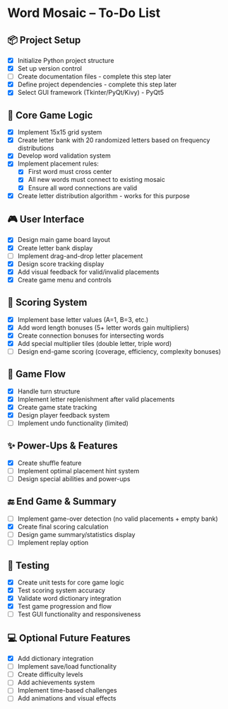 # Word Mosaic – To-Do List

## 📦 Project Setup
- [X] Initialize Python project structure
- [X] Set up version control
- [ ] Create documentation files - complete this step later
- [X] Define project dependencies - complete this step later
- [X] Select GUI framework (Tkinter/PyQt/Kivy) - PyQt5

## 🧠 Core Game Logic
- [X] Implement 15x15 grid system
- [X] Create letter bank with 20 randomized letters based on frequency distributions
- [X] Develop word validation system
- [X] Implement placement rules:
  - [X] First word must cross center
  - [X] All new words must connect to existing mosaic
  - [X] Ensure all word connections are valid
- [X] Create letter distribution algorithm - works for this purpose

## 🎮 User Interface
- [X] Design main game board layout
- [X] Create letter bank display
- [ ] Implement drag-and-drop letter placement
- [X] Design score tracking display
- [X] Add visual feedback for valid/invalid placements
- [X] Create game menu and controls

## 🎯 Scoring System
- [X] Implement base letter values (A=1, B=3, etc.)
- [X] Add word length bonuses (5+ letter words gain multipliers)
- [X] Create connection bonuses for intersecting words
- [X] Add special multiplier tiles (double letter, triple word)
- [ ] Design end-game scoring (coverage, efficiency, complexity bonuses)

## 🔁 Game Flow
- [X] Handle turn structure
- [X] Implement letter replenishment after valid placements
- [X] Create game state tracking
- [X] Design player feedback system
- [ ] Implement undo functionality (limited)

## ✨ Power-Ups & Features
- [X] Create shuffle feature
- [ ] Implement optimal placement hint system
- [ ] Design special abilities and power-ups

## 🔚 End Game & Summary
- [ ] Implement game-over detection (no valid placements + empty bank)
- [X] Create final scoring calculation
- [ ] Design game summary/statistics display
- [ ] Implement replay option

## 🧪 Testing
- [X] Create unit tests for core game logic
- [X] Test scoring system accuracy
- [X] Validate word dictionary integration
- [X] Test game progression and flow
- [ ] Test GUI functionality and responsiveness

## 💻 Optional Future Features
- [X] Add dictionary integration
- [ ] Implement save/load functionality
- [ ] Create difficulty levels
- [ ] Add achievements system
- [ ] Implement time-based challenges
- [ ] Add animations and visual effects
